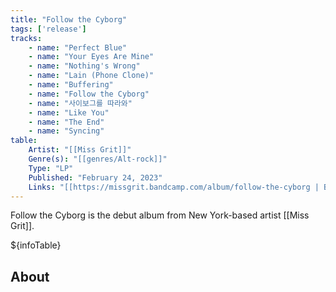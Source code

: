 ```yaml
---
title: "Follow the Cyborg"
tags: ['release']
tracks:
    - name: "Perfect Blue"
    - name: "Your Eyes Are Mine"
    - name: "Nothing's Wrong"
    - name: "Lain (Phone Clone)"
    - name: "Buffering"
    - name: "Follow the Cyborg"
    - name: "사이보그를 따라와"
    - name: "Like You"
    - name: "The End"
    - name: "Syncing"
table:
    Artist: "[[Miss Grit]]"
    Genre(s): "[[genres/Alt-rock]]"
    Type: "LP"
    Published: "February 24, 2023"
    Links: "[[https://missgrit.bandcamp.com/album/follow-the-cyborg | Bandcamp]], [[https://open.spotify.com/album/1FzCOEjfRrJvwMWqEUCsNO?si=zb-LIBH9SKO-uPGVQJwSZA | Spotify]]"
---
```


Follow the Cyborg is the debut album from New York-based artist [[Miss Grit]].

${infoTable}

## About
